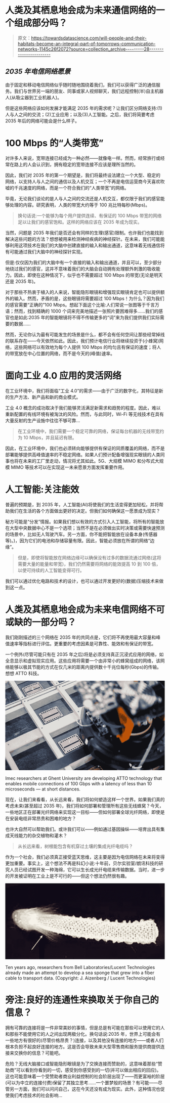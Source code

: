 # 人类及其栖息地会成为未来通信网络的一个组成部分吗？

> 原文：<https://towardsdatascience.com/will-people-and-their-habitats-become-an-integral-part-of-tomorrows-communication-networks-1145c26f2072?source=collection_archive---------28----------------------->

## *2035 年电信网络愿景*

由于固定和移动电信网络似乎随时随地围绕着我们，我们可以获得广泛的通信服务。我们与世界另一端的朋友、同事或家人视频聊天，我们远程控制(半)自主机器人(从吸尘器到工业机器人)。

但是这些网络应该如何发展才能满足 2035 年的需求呢？让我们区分网络支持:(1)人与人之间的交流；(2)工业应用；以及(3)人工智能。之后，我们将简要考虑 2035 年后的网络可能会是什么样子。

# 100 Mbps 的“人类带宽”

对许多人来说，宽带连接已经成为一种必然——就像电一样。然而，经常旅行或经常在路上的人会认识到，拥有稳定的宽带连接不应该是理所当然的。

因此，我们对 2035 年的第一个期望是，我们将最终设法建立一个大型、稳定的网络，以支持人与人之间的通信以及人机交互；一个不再是电信运营商今天喜欢吹嘘的千兆速度的网络，而是一个符合我们的“人类带宽”的网络。

毕竟，无论我们谈论的是人与人之间的交流还是人机交互，都仅限于我们的感官能够处理的内容。研究表明，人类的带宽大约等于 100 兆比特每秒(Mbps)。

> 换句话说:一个能够为每个用户提供连续、有保证的 100 Mbps 带宽的网络足以让我们的感官饱和。这样的网络应该在 2035 年成为现实。

当然，问题是 2035 年我们是否还会有同样的生理(感官)限制。也许我们也能找到解决这些问题的方法？想想被用来检测神经疾病的神经探针。在未来，我们可能能够利用这项技术在我们的大脑中创建直接的输入和输出通道，这意味着无线通信将有可能通过我们大脑中的神经探针实现。

但是:仅仅因为我们的大脑中有一个直接的输入和输出通道，并且可以，至少部分地绕过我们的感官，这并不意味着我们的大脑会自动拥有处理额外刺激的吸收能力。因此，即使在这种情况下，似乎也不需要超过 100 Mbps 的带宽(无论是明天还是 2035 年)。

对于那些不热衷于植入的人来说，智能隐形眼镜和增强现实眼镜肯定也可以提供额外的输入。然而，矛盾的是，这些眼镜将需要超过 100 Mbps！为什么？因为我们的感官需要“正确的”100 Mbps。想起下面这个比喻:人们常说一张图等于千言万语；然而，找到精确的 1000 个词来完美地描述一张照片要困难得多……我们的感官也是如此:2035 年的智能眼镜将不得不传输更多的“词”来为我们提供我们实际需要的数据……

然而，无论你认为最有可能发生的场景是什么，都不会有任何空间让那些经常掉线的联系存在——今天依然如此。因此，我们预计电信行业将继续投资于(小蜂窝)网络，这些网络可以有效地为每个人提供 100 Mbps 的均匀且有保证的速度；将人的带宽放在中心位置的网络，而不是今天的(峰值)速率。

# 面向工业 4.0 应用的灵活网络

在工业环境中，我们将面临“工业 4.0”的需求——由于广泛的数字化，其特征是新的生产方法、新产品和新的商业模式。

工业 4.0 概念的成功取决于我们能够灵活满足新需求和趋势的程度。因此，难以重新配置的有线环境有被淘汰的风险。然而，与此同时，Wi-Fi 等无线技术在具有大量反射的生产设施中往往不够可靠…

> 在工业环境中，我们需要一个稳定可靠的网络，保证每台机器的无线带宽约为 10 Mbps，并且延迟有限。

因此，在工业环境中，我们也必须转向能够提供有保证的同质覆盖的网络，而不是部署能够提供高峰值速率的不稳定网络。如果人们预计配备增强现实眼镜的人类同事也将在未来的工厂里走动，情况将尤其如此。5G、大规模 MIMO 和分布式大规模 MIMO 等技术可以在实现这一未来愿景方面发挥重要作用。

# 人工智能:关注能效

普遍的预期是，到 2035 年，人工智能(AI)将使我们的生活变得更加轻松，并将帮助我们在生活的各个方面做出更好的决定。但我们如何确保这一愿景成为现实？

秘方可能是“分发”情报。如果我们想以有效的方式引入人工智能，将所有的智能放在大型中央数据中心不是一个选项；当然不是在必须做出实时决策或需要快速预测的场景中，比如无人驾驶汽车。另一方面，你不能把智能放在设备本身(传感器等)。)，因为它们的电池和存储容量有限。因此，智能必须放在所谓的网络“边缘”。

> 但是，即使将智能放在网络边缘可以确保没有过多的数据流通过网络(这将需要大量的能量和带宽)，我们仍然需要将网络的能效提高 10 到 100 倍，以使可持续的人工智能变得可行。

我们可以通过优化电路和技术的设计，也可以通过开发更好的(数据)压缩技术来做到这一点。

# 人类及其栖息地会成为未来电信网络不可或缺的一部分吗？

我们刚刚描述的三个网络在 2035 年的共同点是，它们将不再使用最大容量和峰值速率等指标进行评估。更重要的考虑因素是可靠性、能效和有保证的带宽。

一个例外(尽管可能只有在 2035 年之后)将是必须支持真正沉浸式应用的网络，如全息显示和虚拟现实应用。这些应用将需要一个由非常小的蜂窝组成的网络，该网络能够以极其节能的方式在仅几米的距离内提供数十千兆位每秒(Gbps)的传输。想想 ATTO 科技。

![](img/b43c64411dc6e2dc8eda35760ff783eb.png)

Imec researchers at Ghent University are developing ATTO technology that enables mobile connections of 100 Gbps with a latency of less than 10 microseconds — at short distances.

现在，让我们来看看，从长远来看，我们将如何塑造这样一个世界。如果我们真的考虑未来(甚至超过 2035 年)，我们将如何部署和管理所有这些无线蜂窝？今天，一些地区正在部署光纤网络来实现这一目标——但如何部署全球光纤网络，即使是在安装电缆非常昂贵和困难的地方？

也许大自然可以帮助我们。或许我们可以——例如通过基因操纵——培育出具有集成天线能力的杂交植物和灌木？

> 从长远来看，树根能包含有机穿过土壤的集成光纤电缆吗？

作为一个社会，我们必须真正接受蓝天思维，这主要是因为电信网络在未来将变得更加重要。事实上，这个想法不再是科幻小说:十年前，贝尔实验室/朗讯科技的研究人员已经试图开发一种海绵，它可以生长成光纤电缆来传输数据。当时，进一步的开发被证明在工业上是不可行的——但这个想法仍然很有趣。

![](img/2095fe9d36f11beab3def45dd33a001e.png)

Ten years ago, researchers from Bell Laboratories/Lucent Technologies already made an attempt to develop a sea sponge that grew into a fiber cable to transport data. (Copyright: J. Aizenberg / Lucent Technologies)

# 旁注:良好的连通性来换取关于你自己的信息？

拥有可靠的连接将是一件非常美妙的事情，但是总是有可能在那些可以使用它的人和那些不能使用它的人之间出现两极分化。换句话说:2035 年，世界上可能会有一些地方有很好的(尽管价格昂贵？)连接，以及其他没有连接的地方——或者人们根本负担不起良好连接的地方。这是否会导致未来大型零售商和服务提供商提供连接来交换你的信息？可能吧。

危险？无线大脑接口或智能隐形眼镜是为了交换连接而赞助的，这意味着那些“赞助商”可以看到你看到的一切，感受到你感受到的一切(并可以做出相应的回应)。这也可能意味着一个受赞助者商业利益控制的社会阶层出现了——而更富裕的阶层(可以为中立的连接付费)保留了其独立思考……一个噩梦般的场景？有可能——尽管另一方面，我们可以问问自己，这在今天还没有成为现实。此外，这种情况也促使我们考虑技术的社会影响…